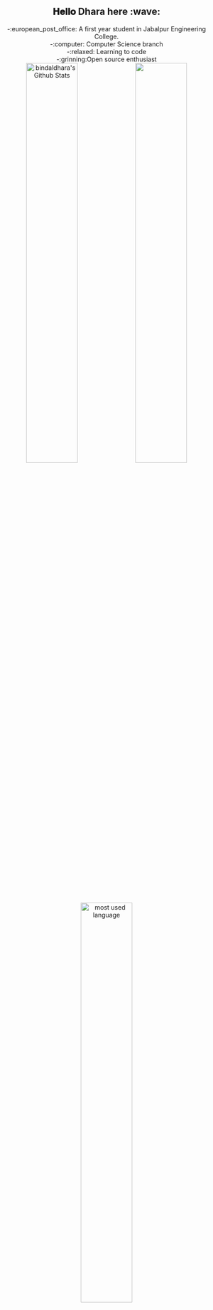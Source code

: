   <div align="center">
<h2> 𝐇𝐞𝐥𝐥𝐨 Dhara here :wave:</h2>
</div>
<div align="center">
-:european_post_office: A first year student in Jabalpur Engineering College. <br>
-:computer: Computer Science branch <br>
-:relaxed: Learning to code <br>
-:grinning:Open source enthusiast
</div>
<div align="center">
<div align="center">
  <img width="48%" src="https://github-readme-stats.vercel.app/api?username=bindaldhara&theme=dracula&show_icons=true" alt="bindaldhara's Github Stats"/>
  <img width="48%" src="https://github-readme-streak-stats.herokuapp.com/?user=bindaldhara&theme=dracula&show_icons=true" />
  <p align="#center"><img width="48%" src="https://github-readme-stats.vercel.app/api/top-langs/?username=bindaldhara&layout=compact&hide=html&theme=dracula&show_icons=true" alt="most used language" /></p>
</div>
</br>

[![Dhara's github activity graph](https://activity-graph.herokuapp.com/graph?username=bindaldhara&theme=dracula)](https://github.com/bindaldhara/github-readme-activity-graph)
<br>
<h1 align="center">Follow me around web :point_down:</h1>
   <p align="center">
<a href="https://github.com/bindaldhara" target="_blank">
<img src=https://img.shields.io/badge/github-%2324292e.svg?&style=for-the-badge&logo=github&logoColor=white alt=github style="margin-bottom: 5px;" /></a>
<a href="https://www.linkedin.com/in/dhara-bindal-48996a1bb" target="_blank">
<img alt = "LinkedIn"src="https://img.shields.io/badge/LinkedIn-%230077B5.svg?&style=flat-square&logo=linkedin&logoColor=white" /></a>
<a href="mailto:dharabindal@gmail.com" target="_blank">
<img alt="Gmail" src="https://img.shields.io/badge/Gmail-D14836?style=for-the-badge&logo=gmail&logoColor=white" /></a>
</p>

</div>



